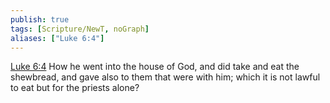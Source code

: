 ```yaml
---
publish: true
tags: [Scripture/NewT, noGraph]
aliases: ["Luke 6:4"]
---
```

[Luke 6:4](https://churchofjesuschrist.org/study/scriptures/nt/luke/6?lang=eng&id=p4#p4) How he went into the house of God, and did take and eat the shewbread, and gave also to them that were with him; which it is not lawful to eat but for the priests alone?
